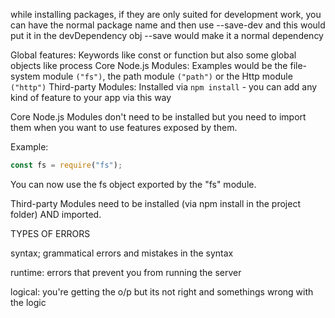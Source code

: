 while installing packages, if they are only suited for development work, you can have the normal package name and then use
--save-dev
and this would put it in the devDependency obj
--save would make it a normal dependency

Global features: Keywords like const or function but also some global objects like process
Core Node.js Modules: Examples would be the file-system module `("fs")`, the path module `("path")` or the Http module `("http")`
Third-party Modules: Installed via `npm install` - you can add any kind of feature to your app via this way

Core Node.js Modules don't need to be installed but you need to import them when you want to use features exposed by them.

Example:

```js
const fs = require("fs");
```

You can now use the fs object exported by the "fs" module.

Third-party Modules need to be installed (via npm install in the project folder) AND imported.

TYPES OF ERRORS

syntax;
grammatical errors and mistakes in the syntax

runtime:
errors that prevent you from running the server

logical:
you're getting the o/p but its not right and somethings wrong with the logic
